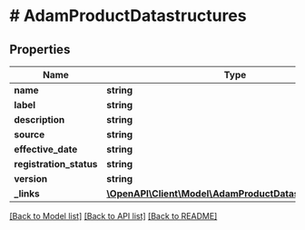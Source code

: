 # # AdamProductDatastructures

## Properties

Name | Type | Description | Notes
------------ | ------------- | ------------- | -------------
**name** | **string** |  | [optional]
**label** | **string** |  | [optional]
**description** | **string** |  | [optional]
**source** | **string** |  | [optional]
**effective_date** | **string** |  | [optional]
**registration_status** | **string** |  | [optional]
**version** | **string** |  | [optional]
**_links** | [**\OpenAPI\Client\Model\AdamProductDatastructuresLinks**](AdamProductDatastructuresLinks.md) |  | [optional]

[[Back to Model list]](../../README.md#models) [[Back to API list]](../../README.md#endpoints) [[Back to README]](../../README.md)

